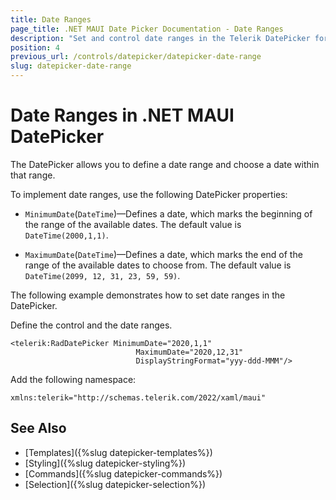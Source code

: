```yaml
---
title: Date Ranges
page_title: .NET MAUI Date Picker Documentation - Date Ranges
description: "Set and control date ranges in the Telerik DatePicker for .NET MAUI."
position: 4
previous_url: /controls/datepicker/datepicker-date-range
slug: datepicker-date-range
---
```


# Date Ranges in .NET MAUI DatePicker

The DatePicker allows you to define a date range and choose a date within that range.

To implement date ranges, use the following DatePicker properties:

* `MinimumDate`(`DateTime`)&mdash;Defines a date, which marks the beginning of the range of the available dates. The default value is `DateTime(2000,1,1)`.

* `MaximumDate`(`DateTime`)&mdash;Defines a date, which marks the end of the range of the available dates to choose from. The default value is `DateTime(2099, 12, 31, 23, 59, 59)`.

The following example demonstrates how to set date ranges in the DatePicker.

Define the control and the date ranges.


```XAML
<telerik:RadDatePicker MinimumDate="2020,1,1"
                            MaximumDate="2020,12,31"
                            DisplayStringFormat="yyy-ddd-MMM"/>
```

Add the following namespace:

```XAML
xmlns:telerik="http://schemas.telerik.com/2022/xaml/maui"
```

## See Also

- [Templates]({%slug datepicker-templates%})
- [Styling]({%slug datepicker-styling%})
- [Commands]({%slug datepicker-commands%})
- [Selection]({%slug datepicker-selection%})
